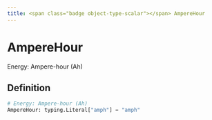 ```yaml
---
title: <span class="badge object-type-scalar"></span> AmpereHour
---
```

# <span class="badge object-type-scalar"></span> AmpereHour

Energy: Ampere-hour (Ah)

## Definition

```python
# Energy: Ampere-hour (Ah)
AmpereHour: typing.Literal["amph"] = "amph"
```
